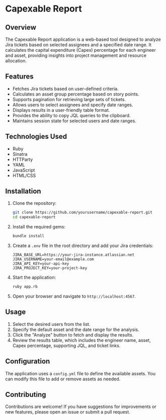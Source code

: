 # Capexable Report

## Overview

The Capexable Report application is a web-based tool designed to analyze Jira tickets based on selected assignees and a specified date range. It calculates the capital expenditure (Capex) percentage for each engineer and asset, providing insights into project management and resource allocation.

## Features

- Fetches Jira tickets based on user-defined criteria.
- Calculates an asset group percentage based on story points.
- Supports pagination for retrieving large sets of tickets.
- Allows users to select assignees and specify date ranges.
- Displays results in a user-friendly table format.
- Provides the ability to copy JQL queries to the clipboard.
- Maintains session state for selected users and date ranges.

## Technologies Used

- Ruby
- Sinatra
- HTTParty
- YAML
- JavaScript
- HTML/CSS

## Installation

1. Clone the repository:

   ```bash
   git clone https://github.com/yourusername/capexable-report.git
   cd capexable-report
   ```

2. Install the required gems:

   ```bash
   bundle install
   ```

3. Create a `.env` file in the root directory and add your Jira credentials:

   ```plaintext
   JIRA_BASE_URL=https://your-jira-instance.atlassian.net
   JIRA_USERNAME=your-email@example.com
   JIRA_API_KEY=your-api-key
   JIRA_PROJECT_KEY=your-project-key
   ```

4. Start the application:

   ```bash
   ruby app.rb
   ```

5. Open your browser and navigate to `http://localhost:4567`.

## Usage

1. Select the desired users from the list.
2. Specify the default asset and the date range for the analysis.
3. Click the "Analyze" button to fetch and display the results.
4. Review the results table, which includes the engineer name, asset, Capex percentage, supporting JQL, and ticket links.

## Configuration

The application uses a `config.yml` file to define the available assets. You can modify this file to add or remove assets as needed.

## Contributing

Contributions are welcome! If you have suggestions for improvements or new features, please open an issue or submit a pull request.
